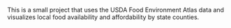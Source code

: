 This is a small project that uses the USDA Food Environment Atlas data and visualizes local food availability and affordability by state counties.  
